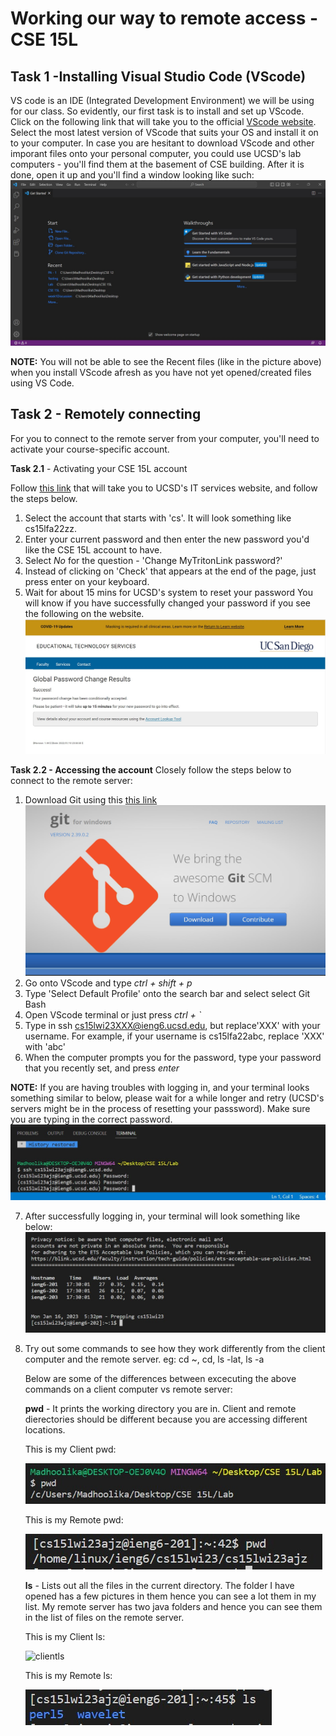 # **Working our way to remote access - CSE 15L**
## **Task 1 -Installing Visual Studio Code (VScode)**
VS code is an IDE (Integrated Development Environment) we will be using for our class. So evidently, our first task is to install and set up VScode.
Click on the following link that will take you to the official [VScode website](https://code.visualstudio.com/). Select the most latest version of VScode that suits your OS and install it on to your computer. 
In case you are hesitant to download VScode and other imporant files onto your personal computer, you could use UCSD's lab computers - you'll find them at the basement of CSE building.
After it is done, open it up and you'll find a window looking like such: ![VScode window](VScode.jpg)

**NOTE:** You will not be able to see the Recent files (like in the picture above) when you install VScode afresh as you have not yet opened/created files using VS Code.

## **Task 2 - Remotely connecting**

For you to connect to the remote server from your computer, you'll need to activate your course-specific account.

**Task 2.1** - Activating your CSE 15L account

Follow [this link](https://sdacs.ucsd.edu/~icc/index.php) that will take you to UCSD's IT services website, and follow the steps below.
  1. Select the account that starts with 'cs'. It will look something like cs15lfa22zz.
  2. Enter your current password and then enter the new password you'd like the CSE 15L account to have.
  3. Select *No* for the question - 'Change MyTritonLink password?'
  4. Instead of clicking on 'Check' that appears at the end of the page, just press enter on your keyboard.
  5. Wait for about 15 mins for UCSD's system to reset your password
  You will know if you have successfully changed your password if you see the following on the website.
  ![After password change window](password.jpg)
  
**Task 2.2 - Accessing the account**
Closely follow the steps below to connect to the remote server:

1. Download Git using this [this link](https://gitforwindows.org/) ![Git download](Git.jpg)
2. Go onto VScode and type *ctrl + shift + p*
3. Type 'Select Default Profile' onto the search bar and select select Git Bash
4. Open VScode terminal or just press *ctrl + `*
5. Type in ssh cs15lwi23XXX@ieng6.ucsd.edu, but replace'XXX' with your username. 
   For example, if your username is cs15lfa22abc, replace 'XXX' with 'abc'
6. When the computer prompts you for the password, type your password that you recently set, and press *enter*

**NOTE:** If you are having troubles with logging in, and your terminal looks something similar to below, please wait for a while longer and retry
          (UCSD's servers might be in the process of resetting your passsword). Make sure you are typing in the correct password.
          ![Login issue](login.jpg)

7. After successfully logging in, your terminal will look something like below:
![After successful login](success.jpg)
8. Try out some commands to see how they work differently from the client computer and the remote server.
   eg: cd ~, cd, ls -lat, ls -a
   
   Below are some of the differences between excecuting the above commands on a client computer vs remote server:
   
   **pwd** - It prints the working directory you are in. Client and remote dierectories should be different because you are accessing different locations.
   
   This is my Client pwd:
   
   
   ![Client pwd](clientpwd.jpg) 
   
   This is my Remote pwd:
   
   
   ![Remote pwd](remotepwd.jpg)
   
   **ls** - Lists out all the files in the current directory. The folder I have opened has a few pictures in them hence you can see a lot them in my list.
   My remote server has two java folders and hence you can see them in the list of files on the remote server.
   
   This is my Client ls:
   
   
   ![clientls](https://user-images.githubusercontent.com/122486374/215417924-1eaba575-b80d-4959-81ab-7e07c10dac89.jpg)

   
   This is my Remote ls:
   
   
   ![Remote ls](remotels.jpg)
   
   
   
   


